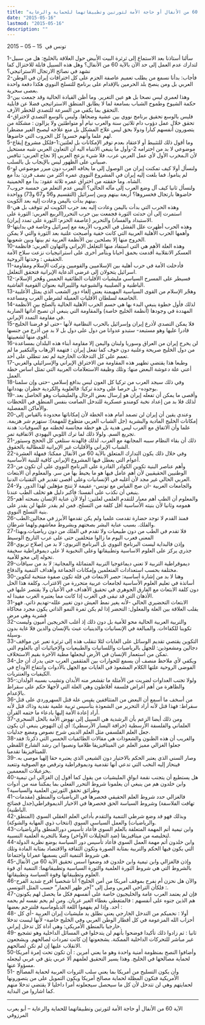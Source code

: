```yaml
---
title: "الآية 60 من الأنفال أو حاجة الأمة لثورتين وتطبيقاتهما للحماية والرعاية"
date: "2015-05-16"
lastmod: "2015-05-16"
description: ""
---
```

تونس في  15 – 05 – 2015

1-سألنا أستاذنا بعد الاستماع إلى ثرثرة البيت الأبيض حول العلاقة بالخليج: هل من سبيل لتدارك عدم العمل إلى حد الآن بالآية 60 من الأنفال؟ وهل هذه السبيل قابلة للاختزال كما نشهد في نصائح الارتجال الاستراتيجي؟  
2-فأجاب: بدأنا نسمع من يطلب تعميم عاصفة الحزم على كل اختراقات إيران في الوطن العربي بل ومن ينصح بلد الحرمين بالإقدام على برنامج للتسلح النووي هكذا دفعة واحدة بعصى سحرية.  
3-وهذا لعمري ليس نصحا بل هو عين التغرير. وما أظن القيادة الحالية وقد جمعت بين حكمة الشيوخ وطموح الشباب بسامعة لما لا يطابق المنطق الاستراتيجي فضلا عن قابلية التحقق بما يكفي من السرعة للتصدي للخطر الآزف.  
4-فليس بالوسع تحقيق برنامج نووي بين عشية وضحاها. وليس بالوسع التصدي لاختراق تحقق خلال عمل دؤوب دام ثلاثين سنة والعرب نيام أو متواطئين ولا يزالون : مشكلة من يتصورون أنفسهم كبارا ودولا بحق ليس علاج المشكل بل منع علاجه ليصبح الغير مضطرا لهم علما وأنهم خسروا كل الحروب التي خاضوها.  
5-وما أقول ذلك للتثبيط أو لاعتقاد بعدم توفر الإمكانات بل لعلتين:1-فلكل مشروع إيقاع موضوعي لا بد من احترامه 2-وأول ما ينبغي الانتباه اليه أن التعاون العربي شبه مستحيل لأن الـمخرب الأول لأي عمل العربي عرب. فلا شيء يزعج العربي إلا نجاح العربي: تنافس صبياني على الظهور ليس بالإيجاب بل بالسلب.  
6-ولنسأل أولا كيف تمكنت إيران من الوصول إلى ما يخافه العرب دون مبرر موضوعي لو لم يناموا. فما بلغت إليه إيران في المشروع النووي عمره أكثر من نصف قرن: بدأ مع الشاه. وما حققته من اختراق عمره ثلاثة عقود: بدأ مع الخمينية.  
7ولنسأل ثانيا كيف آل وضع العرب إلى مآله الحالي؟ أليس عدم التعلم من خمسة حروب خاضوها بارتجال فخسروها؟ أربعة بينهم وبين إسرائيل (التقسيم و56 و67 و73) وواحدة بينهم بدأت باليمن وعادت إليه بعد الكويت.  
8-وهذه الحرب التي بدأت باليمن وعادت إليه بعد حرب الكويت لم تتوقف بل هي استمرت إلى أن حدثت الثورة فجمعت بين حرب التحرر(الربيع العربي: الثورة على الاستبداد والفساد) والتحرير (عاصفة الحزم: الثورة على تمدد إيران).  
9-وهذه الحرب أظهرت علل الفشل في الحروب الأربعة مع إسرائيل وخاصة في بدايتها وأهمها الحرب الأهلية العربية التي كانت خفية وأصبحت علنية بعد الثورة والتي لا يمكن الخروج منها إلا بصلحين بين الأنظمة العربية ثم بينها وبين شعوبها.  
10-وهذه العلة الأهم هي التي استفاد منها التغلغل الإيراني والتهاون العربي: فأنظمة العسكر الانقلابية أقدمت بحمق أحيانا وبتآمر أخرى على استراتيجيات نزعت سلاح الأمة الحقيقي : وحدتها الروحية.  
11-فأدخلت الأمة في حرب أهلية بين الإسلاميين والقوميين وتركت الإسلام ومقاومة اسرائيل يتحولان إلى غرضي الدعاية الإيرانية فتحقق التغلغل.  
12-فسيطر على المسرح السياسي مليشيات الأقليات الطائفية الخمس وهُجر الإسلام: الباطنية و الصليبية والشيوعية والليبرالية بعنوان القومية الفاشية.  
13-وهجْر الإسلام من القوى السياسية المهيمنة يعني إلغاء دور الشعب الذي يمثل الأغلبية الخاضعة لسلطان الأقليات العميلة لشرطي الغرب ومساعده.  
14-لذلك فأول خطوة ينبغي البدء بها هي حسم الحرب الأهلية الحالية بالصلح بين الأنظمة المهددة في وجودها (أنظمة الخليج خاصة) والمقاومة التي ينبغي أن تصبح أداتها الضاربة في مقاومة التمدد الإيراني.  
15-فلا يمكن التصدي لأذرع إيران وإسرائيل بالحرب النظامية لأنها -حتى لو فرضنا الخليج قادرا عليها وهو مستبعد- ستبدو عدوانا من دول على دول بل لا بد من أذرع من جنسها أقوى منها لشعبيتها.  
16-لن يخرج إيران من العراق وسوريا ولبنان واليمن إلا مقاومة أبناء هذه البلدان بمساعدة من دول الخليج صريحة وعلنية دون خوف كما تفعل إيران : فتهمة الإرهاب والتكفير ما لم تعمم على كل التدخلات الخارجية لم تعد تنطلي على أحد.  
17-وطبعا هذا يقتضي تطهير هذه المقاومة من الاختراق الإيراني والإسرائيلي والغربي أعني علة دعوشة البعض منها: وتلك وظيفة الاستعلامات العربية التي تمثل اساس خطة العمل.  
18-وفي ذلك سيجد العرب من تركيا كل العون ليس بدافع إسلامي -حتى وإن سلمنا بوجوده- بل حرصا على وحدة تركيا: فالعلوية والكردية خطران يهددانها.  
19-وأقصى ما يمكن أن تفعله إيران هو إرسال بعض الرجال والمليشيات وهو الحاصل بعد. لذلك فلا بد من إعداد نخبة كومندو عسكرية للتدخل الصامت بنفس المنطق في اللحظات والأماكن المفصلية.  
20-وعندي يقين أن إيران لن تصمد أمام هذه الخطة لأن إمكاناتها محدودة بالقياس إلى إمكانات الخليج المادية والبشرية (جل الشباب العربي متطوع للمهمة): ستهزم شر هزيمة. علما وأن الاتفاق مع الغرب ليس هدية بل هو خطة مجانسة لخطته مع السوفيات: هدنة تجريع السم. ولولا ذلك لما ترك اللوبي اليهودي الاتفاقية تمر.  
21-ذلك أن بقاء النظام سببه المجابهة مع الغرب. لذلك فالهدنة ستلغي كل الحجج وسيثور الشباب الإيراني والأقليات غير الإيرانية للمطالبة بالحقوق.  
22-وفي خلال ذلك يكون التدارك المتعلق بالآية 60 من الأنفال ممكنا: فمهلة العشرة أعوام التي يعطل فيها المشروع الإيراني كافية للبنية الأساسية.  
23-وأهم عناصر البنية تكوين الكوادر القادرة على البرنامج النووي على أن تكون من الوطنيين الحقيقيين لأن أهم عامل فيها هو ما يحيط بها من سر. والمعلوم أن الابتعاث العربي الحالي غير مجد لأن أغلبه في الإنسانيات وعلى أقصى تقدير في التقنيات الدنيا.  
24-والجامعات العربية -ان صح القياس مع تونس- عقيمة لا تنتج مؤهلين لهذا الدور. ولا ينبغي أن نكذب على أنفسنا: فأكبر دليل هو تخلف الطب عندنا.  
25-والمعلوم أن الطب أهم معيار للتقدم العلمي لعلتين: أولا لأن عناية الإنسان بصحته أهم همومه وثانيا لأن بنيته الأساسية أقل كلفة من التسلح. فمن لم يقدر عليها لن يقدر على بنية التسلح النووي.  
26-فمنذ القدم لا توجد حضارة تقدمت علميا ولم يكن تقدمها الأبرز في مجالين:الطب والفلك. بسبب عناية البشر بصحتهم وبشروط معاشهم.ولهما شرطان.  
27-فلا تقدم في الطب من دون طبيعيات ولا تقدم في الفلك من دون رياضيات.وبهذا المعنى فعرب اليوم ما زالوا متخلفين حتى على عرب التاريخ الوسيط  
28-وإذن فالبداية ليست البرنامج النووي بل البرنامج التربوي: لا بد من إصلاح تربوي جذري يركز على العلوم الاساسية وتطبيقاتها وعلى النخبوية لا على ديموقراطية سخيفة تحوله إلى محو للأمية.  
29-ديموقراطية التربية لا تعني ديماغوجيا التربية المتماثلة والمجانية: لا بد من سياقات مختلفة بحسب استعدادات المتعلمين وإمكانات الجماعة وأهداف التنمية والدفاع.  
30-وهنا لا بد من إشارة أساسية: حصر الابتعاث في قلة تكون صفوة منتخبة لتكوين أساتذة في تعليم العلوم الأساسية لجامعات عربية متحررة من الاغتراب. وكلفة هذا الحل دون كلفة الابتعاث مع الفارق الجوهري في تحقيق الأهداف في الأعيان ولا يقتصر عليها في الأذهان التي قد تبقى في الغرب إذا كانت مما يعتبره الغرب مفيدا له.  
31-الابتعاث التحضيري الحالي -لأنه يغير نمط العيش دون تغيير علله-تهديم ذاتي. فهو يقلب العلاقة بين العلة والمعلول: التحضر إذا لم يكن ثمرة النمو الذاتي يكون مجرد محاكاة قشرية وهي مرض  
32-والتربية العربية الحالية محو للأمية بل دون ذلك إذ أغلب الخريجين أميون وليست تكوينا للكفاءات. والمبالغة في الإنسانيات والدينيات عبث بالإنسان والدين فلا غاية بدون وسيلة.  
33-التكوين يقتصي تقديم الوسائل على الغايات لئلا تنقلب هذه إلى ثرثرة تعبر عن مواقف دجالين ومشعوذين: للجهل بالرياضيات واللسانيات والطبيعيات والإحيائيات أي بالعلوم التي تمكن من استعمار الإنسان في الأرض ليجعلها مطية الآخرة بقيم الاستخلاف.  
34-ويكفي لأي ملاحظ منصف أن يسمع للحوارات بين المثقفين العرب حتى يدرك أن جل الفوضى الروحية علتها الكلام المشعوذ في الغايات مع الجهل بالأدوات وانتفاخ الأوداج في الكيفيات والعنتريات.  
35-ولولا تجنب العداوات لضربت من الأمثلة ما تقشعر منه الأبدان وتشيب بسببه الولدان: والظاهرة من أهم أغراض فلسفة أفلاطون وهي العلة التي لأجهلا حكم على سقراط بالإعدام.  
36-من أسخف ما أسمع أن البعض من المتثاقفين يقيس علة قتل السهروردي على قتل سقراط: فهذا قتل لأنه أراد التحرير من الشعوذة بتأسيس تربية علمية نقدية وذاك قتل لأنه أراد إعادة الأمة إليها بادعاء ما ختمه القرآن.  
37-ومن ذلك أيضا الزعم بأن الرشدية هي السبيل إلى نهوض الأمة بالحل السحري العلماني والفلسفة الأرسطية (خرافة اليسار الأرسطي): أي إن النهوض ينبغي أن يكون جعل العلم الفلسفي مثل العلم الديني شرح نصوص ومضع جدليات.  
38-والغريب أن هذه الظنون والشعوذات هي مقالات الطائفيات الخمس التي ذكرنا: فقد جعلوا الغزالي مميز العلم عن الميتافيزيقا ظلاميا ونصبوا ابن رشد الشارع اللفظي للميتافيزيقا تقدميا.  
39-وصار السني الذي يعتبر الحكم بالاختيار دون الشيعي الذي يعتبره حقا إلهيا موصى به. فينحاز إليه النخب التي تدعي أنها تقدمية وديموقراطية وترقص مع الصوفية وتتعبد بخزعبلات المعممين.  
40-هل يستطيع أن يتجنب نقمة ابواق المليشيات من يقول كما أقول إن الغزالي ابن تيمية وابن خلدون هم من ينبغي أن يعلمونا شروط التحرر الفعلي بما يمكننا منه من أدوات وطرائق تحقق الثورتين العلمية والسياسية؟  
41-فالغزالي حدد شروط العلم الحقيقي فحصرها في الرياضيات والمنطق (مقدمات تهافت الفلاسفة) وشروط السياسة الحق فحصرها في الاخيار الديموقراطي(جدل فضائح الباطنية).  
42-وبذلك فهو قد وضع شرطي التنمية والتقدم بأداتي العلم العقلي السوي (المنطق والرياضيات) والعمل السياسي السوي (انتخاب ذوي المهابة والشوكة).  
43-وابن تيمية أتم المهمة المتعلقة بالعلم السوي فأعاد تأسيس دورالمنطق والرياضيات لتخليصه من ميتافيزيقا (ضد التحليلات الأواخر) وصلا بالتجربة العلمية النسبية.  
44-وابن خلدون أتم مهمة العمل السوي فأعاد تأسيس دور السياسة بوضع نظرية الدولة التي يكون فيها الحكم والتربية بمثابة الصورة وتكون الثقافة والاقتصاد بمثابة المادة وتلك هي شروط التنمية التي يسميها عمرانا واجتماعا.  
45-وإذن فالغزالي وابن تيمية وابن خلدون قد وضعوا اسس تحقيق الآية 60 من الأنفال بالشروط التي هي شروط الثورة العلمية والثورة السياسية وتطبيقاتهما: التنمية أي قوة العلوم وتطبيقاتها وقوة السياسة وتطبيقاتها.  
46-والآن هل نحزن أم نفرح بموقف أمريكا من أمن الخليج؟ أنا شخصيا أفرح شديد الفرح : فلكأن التراخي العربي وصل إلى “آخر ظهر الحمار” حسب المثل التونسي.  
47-فإن لم يعتمد العرب عامة والخليجيون خاصة على أنفسهم فكل ما يحصل لهم يكونون هم الذين جنوه على أنفسهم : فالمتغطي بغطاء الغير عريان. ومن لم يحم نفسه لم يحمه أحد. وإذا لم يفهموا اللغة الدبلوماسية فلنترجم بعضها :  
48- أولا : نحميكم من التدخل الخارجي يعني نطلق يد مليشيات إيران العربية -أي كل أحزاب الله المزعومة في كل أقطار الوطن العربي وفي الخليج خاصة- لأنها ليست تدخلا خارجيا بالمنطق الأمريكي: وهي أداة كل تدخل إيراني.  
49- ثانيا : ثم زادوا ذلك تأكيدا فوضحوا بأنهم لن يتدخلوا في المسائل الداخلية وهو تشجيع غير مباشر للتحركات الداخلية الممكنة. يشجعونها إن كانت تمردات لصالحهم. ويشجعون الانقلاب عليها إن لم تكن لصالحهم.  
50-وأضافوا النصح بمنظومة أمنية واحدة وهو ما يعني أمرين : أن تكون تحت إمرة أمريكا لحماية مصالحها في الخليج. وهذا يسير التحقيق لعلمهم ألا عربي يثق في عربي ليجعله مسؤولا عنها.  
51- وأن يكون التسليح من أمريكا بما يعني سلب الثروات العربية لحماية المصالح الأمريكية فتكون المظلة لحماية مصالح أمريكا ويكون التمويل على من يتصورونها لحمايتهم وهي لن تتدخل لأن كل ما سيحصل سيجعلونه أمرا داخليا لا يقتضي تدخلا منهم كما اشاروا من البداية.

---

الآية 60 من الأنفال أو حاجة الأمة لثورتين وتطبيقاتهما للحماية والرعاية – أبو يعرب المرزوقي

###